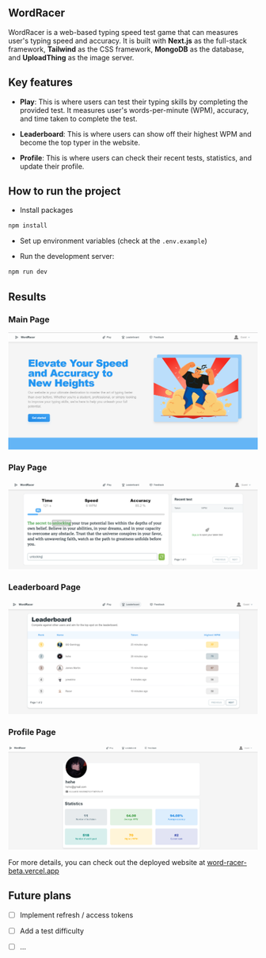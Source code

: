 ## WordRacer
WordRacer is a web-based typing speed test game that can measures user's typing speed and accuracy. It is built with **Next.js** as the full-stack framework, **Tailwind** as the CSS framework, **MongoDB** as the database, and **UploadThing** as the image server. 

## Key features
- **Play**: This is where users can test their typing skills by completing the provided test. It measures user's words-per-minute (WPM), accuracy, and time taken to complete the test.

- **Leaderboard**: This is where users can show off their highest WPM and become the top typer in the website.

- **Profile**: This is where users can check their recent tests, statistics, and update their profile.

## How to run the project
- Install packages
```bash
npm install
```

- Set up environment variables (check at the `.env.example`)

- Run the development server:
```bash
npm run dev
```

## Results
### Main Page
![Main](/samples/Main.png)
### Play Page
![Play](/samples/Play.png)
### Leaderboard Page
![Leaderboard](/samples/Leaderboard.png)
### Profile Page
![Profile](/samples/Profile.png)

For more details, you can check out the deployed website at [word-racer-beta.vercel.app](https://word-racer-beta.vercel.app/)

## Future plans
- [ ] Implement refresh / access tokens
- [ ] Add a test difficulty
- [ ] ...


